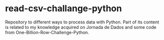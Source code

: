 # read-csv-challange-python
Repository to different ways to process data with Python. Part of its content is related to my knowledge acquired on Jornada de Dados and some code from One-Billion-Row-Challenge-Python.
